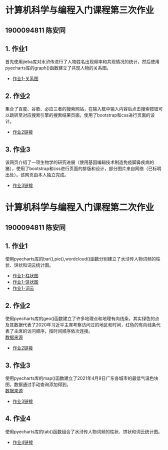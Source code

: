 # 计算机科学与编程入门课程第三次作业
## 1900094811 陈安同
## 1. 作业1
首先使用jieba库对水浒传进行了人物姓名出现频率和共现情况的统计，然后使用pyecharts库的graph()函数建立了共现人物的关系图。  
* [作业1-关系图](https://antonioo-c.github.io/relation_shuihu.html)
## 2. 作业2
集合了百度、谷歌、必应三者的搜索网站，在输入框中输入内容后点击搜索按钮可以跳转至对应搜索引擎的搜索结果页面，使用了bootstrap和css进行页面的设计。
* [作业2链接](https://antonioo-c.github.io/searchit.html)    
## 3. 作业3
该网页介绍了一项生物学的研究进展（使用基因编辑技术制造免疫脚鼻疾病的猪），使用了bootstrap和css进行页面的排版和设计，部分图片来自网络（已标明出处）。该网页由本人独立完成。
* [作业3链接](https://antonioo-c.github.io/mywork.html)  

# 计算机科学与编程入门课程第二次作业
## 1900094811 陈安同
## 1. 作业1
使用pyecharts库的bar(),pie(),wordcloud()函数分别建立了水浒传人物词频的柱状、饼状和词云统计图。  
* [作业1-柱状图](https://antonioo-c.github.io/bar_shuihu.html)  
* [作业1-饼状图](https://antonioo-c.github.io/pie_shuihu.html)  
* [作业1-词云](https://antonioo-c.github.io/wordcloud_shuihu.html)  
## 2. 作业2  
使用pyecharts库的geo()函数建立了许多地理点和地理有向线条，其实绿色的点及其数据代表了2020年习近平主席考察访问过的地区和时间，红色的有向线条代表了主席的访问顺序，按时间顺序依次连接。  
[数据来源](http://cpc.people.com.cn/n1/2021/0128/c164113-32014953.html)  
* [作业2链接](https://antonioo-c.github.io/geo_2020president_visits.html)  
## 3. 作业3  
使用pyecharts库的map()函数建立了2021年4月9日广东各城市的最低气温色块图，数据通过手动查询添加得到。  
[数据来源](http://www.weather.com.cn/forecast/)  
* [作业3链接](https://antonioo-c.github.io/map_guangdongtemp.html)  
## 4. 作业4  
使用pyecharts库的tab()函数组合了水浒传人物词频的柱状、饼状和词云统计图。
* [作业4链接](https://antonioo-c.github.io/tab_shuihu.html)
